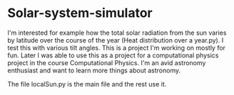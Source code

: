 # Solar-system-simulator
I'm interested for example how the total solar radiation from the sun varies by latitude over the course of the year (Heat distribution over a year.py). I test this with various tilt angles. This is a project I'm working on mostly for fun. Later I was able to use this as a project for a computational physics project in the course Computational Physics. I'm an avid astronomy enthusiast and want to learn more things about astronomy. 

The file localSun.py is the main file and the rest use it.

